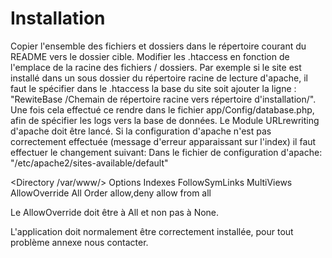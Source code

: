 Installation
===============

Copier l'ensemble des fichiers et dossiers dans le répertoire courant du README vers le dossier cible.
Modifier les .htaccess en fonction de l'emplace de la racine des fichiers / dossiers.
Par exemple si le site est installé dans un sous dossier du répertoire racine de lecture d'apache, il faut le spécifier dans le .htaccess la base du site soit ajouter la ligne : "RewiteBase /Chemain de répertoire racine vers répertoire d'installation/".
Une fois cela effectué ce rendre dans le fichier app/Config/database.php, afin de spécifier les logs vers la base de données.
Le Module URLrewriting d'apache doit être lancé.
Si la configuration d'apache n'est pas correctement effectuée (message d'erreur apparaissant sur l'index) il faut effectuer le changement suivant:
Dans le fichier de configuration d'apache: "/etc/apache2/sites-available/default"

<Directory /var/www/>
        Options Indexes FollowSymLinks MultiViews
        AllowOverride All
        Order allow,deny
        allow from all
</Directory>

Le AllowOverride doit être à All et non pas à None.

L'application doit normalement être correctement installée, pour tout problème annexe nous contacter.